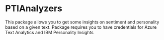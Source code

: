 # PTIAnalyzers
This package allows you to get some insights on sentiment and personality based on a given text. Package requires you to have credentials for Azure Text Analytics and IBM Personality Insights
